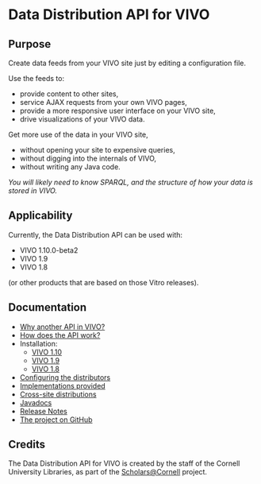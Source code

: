 # Data Distribution API for VIVO

## Purpose

Create data feeds from your VIVO site just by editing a configuration file. 

Use the feeds to:

* provide content to other sites,
* service AJAX requests from your own VIVO pages,
* provide a more responsive user interface on your VIVO site, 
* drive visualizations of your VIVO data.

Get more use of the data in your VIVO site,

* without opening your site to expensive queries,
* without digging into the internals of VIVO,
* without writing any Java code.

_You will likely need to know SPARQL, and the structure of how your data is stored in VIVO._

## Applicability

Currently, the Data Distribution API can be used with:

* VIVO 1.10.0-beta2 
* VIVO 1.9 
* VIVO 1.8 

(or other products that are based on those Vitro releases).

## Documentation

* [Why another API in VIVO?](./motivation.html)
* [How does the API work?](./structure.html)
* Installation:
	* [VIVO 1.10](./install_vivo_1_10.html)
	* [VIVO 1.9](./install_vivo_1_9.html)
	* [VIVO 1.8](./install_vivo_1_8.html)
* [Configuring the distributors](./configuration.html)
* [Implementations provided](./catalog.html)
* [Cross-site distributions](./cors.html)
* [Javadocs](./apidocs/index.html)
* [Release Notes](./release_notes.html)
* [The project on GitHub](https://github.com/cul-it/vivo-data-distribution-api)

## Credits
The Data Distribution API for VIVO is created by the staff of the Cornell University Libraries, 
as part of the [Scholars@Cornell](http://scholars.cornell.edu) project.
